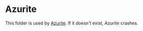# Azurite

This folder is used by [Azurite](https://github.com/azure/azurite). If it doesn't exist, Azurite crashes.
